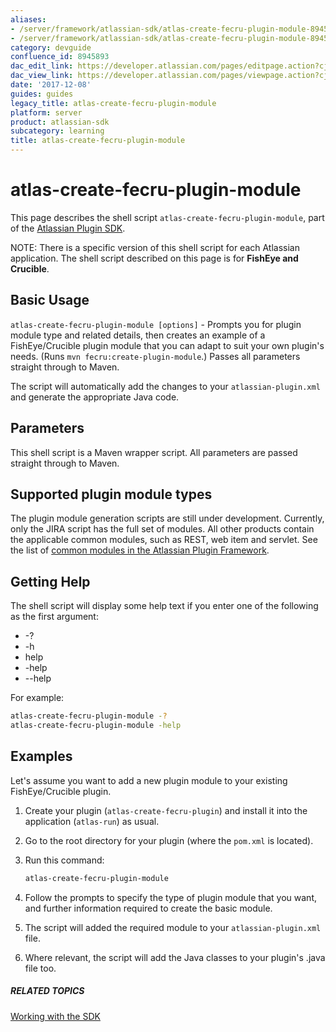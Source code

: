 ```yaml
---
aliases:
- /server/framework/atlassian-sdk/atlas-create-fecru-plugin-module-8945893.html
- /server/framework/atlassian-sdk/atlas-create-fecru-plugin-module-8945893.md
category: devguide
confluence_id: 8945893
dac_edit_link: https://developer.atlassian.com/pages/editpage.action?cjm=wozere&pageId=8945893
dac_view_link: https://developer.atlassian.com/pages/viewpage.action?cjm=wozere&pageId=8945893
date: '2017-12-08'
guides: guides
legacy_title: atlas-create-fecru-plugin-module
platform: server
product: atlassian-sdk
subcategory: learning
title: atlas-create-fecru-plugin-module
---
```

# atlas-create-fecru-plugin-module

This page describes the shell script `atlas-create-fecru-plugin-module`, part of the [Atlassian Plugin SDK](/server/framework/atlassian-sdk/working-with-the-sdk).  

NOTE: There is a specific version of this shell script for each Atlassian application. The shell script described on this page is for **FishEye and Crucible**.

## Basic Usage

`atlas-create-fecru-plugin-module [options]` - Prompts you for plugin module type and related details, then creates an example of a FishEye/Crucible plugin module that you can adapt to suit your own plugin's needs. (Runs `mvn fecru:create-plugin-module`.) Passes all parameters straight through to Maven.

The script will automatically add the changes to your `atlassian-plugin.xml` and generate the appropriate Java code.

## Parameters

This shell script is a Maven wrapper script. All parameters are passed straight through to Maven.

## Supported plugin module types

The plugin module generation scripts are still under development. Currently, only the JIRA script has the full set of modules. All other products contain the applicable common modules, such as REST, web item and servlet. See the list of [common modules in the Atlassian Plugin Framework](/server/framework/atlassian-sdk/plugin-modules).

## Getting Help

The shell script will display some help text if you enter one of the following as the first argument:

-   -?
-   -h
-   help
-   -help
-   --help

For example:

``` bash
atlas-create-fecru-plugin-module -?
atlas-create-fecru-plugin-module -help
```

## Examples

Let's assume you want to add a new plugin module to your existing FishEye/Crucible plugin.

1.  Create your plugin (`atlas-create-fecru-plugin`) and install it into the application (`atlas-run`) as usual.
2.  Go to the root directory for your plugin (where the `pom.xml` is located).
3.  Run this command:

    ``` bash
    atlas-create-fecru-plugin-module
    ```

4.  Follow the prompts to specify the type of plugin module that you want, and further information required to create the basic module.
5.  The script will added the required module to your `atlassian-plugin.xml` file.
6.  Where relevant, the script will add the Java classes to your plugin's .java file too.

##### RELATED TOPICS

[Working with the SDK](/server/framework/atlassian-sdk/working-with-the-sdk)



































































































































